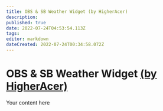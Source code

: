 ```yaml
---
title: OBS & SB Weather Widget (by HigherAcer)
description: 
published: true
date: 2022-07-24T04:53:54.113Z
tags: 
editor: markdown
dateCreated: 2022-07-24T00:34:58.072Z
---
```


# OBS & SB Weather Widget [(by HigherAcer)](https://www.twitch.tv/higheracer)
Your content here